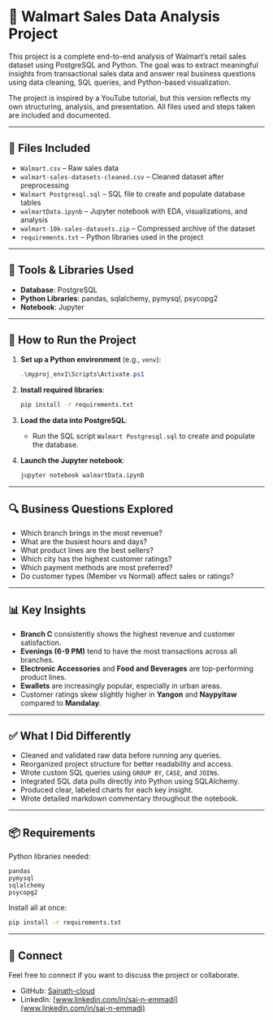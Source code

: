 
# 🛒 Walmart Sales Data Analysis Project

This project is a complete end-to-end analysis of Walmart’s retail sales dataset using PostgreSQL and Python. The goal was to extract meaningful insights from transactional sales data and answer real business questions using data cleaning, SQL queries, and Python-based visualization.

The project is inspired by a YouTube tutorial, but this version reflects my own structuring, analysis, and presentation. All files used and steps taken are included and documented.

---

## 📁 Files Included

- `Walmart.csv` – Raw sales data
- `walmart-sales-datasets-cleaned.csv` – Cleaned dataset after preprocessing
- `Walmart Postgresql.sql` – SQL file to create and populate database tables
- `walmartData.ipynb` – Jupyter notebook with EDA, visualizations, and analysis
- `walmart-10k-sales-datasets.zip` – Compressed archive of the dataset
- `requirements.txt` – Python libraries used in the project

---

## 🧰 Tools & Libraries Used

- **Database**: PostgreSQL
- **Python Libraries**: pandas, sqlalchemy, pymysql, psycopg2
- **Notebook**: Jupyter

---

## 🚀 How to Run the Project

1. **Set up a Python environment** (e.g., `venv`):
    ```powershell
    .\myproj_env1\Scripts\Activate.ps1
    ```

2. **Install required libraries**:
    ```bash
    pip install -r requirements.txt
    ```

3. **Load the data into PostgreSQL**:
    - Run the SQL script `Walmart Postgresql.sql` to create and populate the database.

4. **Launch the Jupyter notebook**:
    ```bash
    jupyter notebook walmartData.ipynb
    ```

---

## 🔍 Business Questions Explored

- Which branch brings in the most revenue?
- What are the busiest hours and days?
- What product lines are the best sellers?
- Which city has the highest customer ratings?
- Which payment methods are most preferred?
- Do customer types (Member vs Normal) affect sales or ratings?

---

## 📊 Key Insights

- **Branch C** consistently shows the highest revenue and customer satisfaction.
- **Evenings (6-9 PM)** tend to have the most transactions across all branches.
- **Electronic Accessories** and **Food and Beverages** are top-performing product lines.
- **Ewallets** are increasingly popular, especially in urban areas.
- Customer ratings skew slightly higher in **Yangon** and **Naypyitaw** compared to **Mandalay**.

---

## ✅ What I Did Differently

- Cleaned and validated raw data before running any queries.
- Reorganized project structure for better readability and access.
- Wrote custom SQL queries using `GROUP BY`, `CASE`, and `JOIN`s.
- Integrated SQL data pulls directly into Python using SQLAlchemy.
- Produced clear, labeled charts for each key insight.
- Wrote detailed markdown commentary throughout the notebook.

---

## 📦 Requirements

Python libraries needed:

```
pandas
pymysql
sqlalchemy
psycopg2
```

Install all at once:

```bash
pip install -r requirements.txt
```
---

## 🔗 Connect

Feel free to connect if you want to discuss the project or collaborate.

- GitHub: [Sainath-cloud](https://github.com/Sainath-cloud)
- LinkedIn: [www.linkedin.com/in/sai-n-emmadi](www.linkedin.com/in/sai-n-emmadi)
